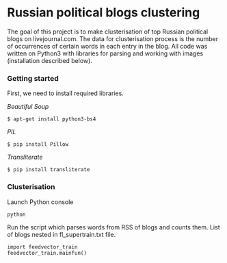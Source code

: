 # Russian political blogs clustering
The goal of this project is to make clusterisation of top Russian political blogs on livejournal.com.
The data for clusterisation process is the number of occurrences of certain words in each entry in the blog.
All code was written on Python3 with libraries for parsing and working with images (installation described below).
### Getting started
First, we need to install required libraries.

*Beautiful Soup*
```
$ apt-get install python3-bs4
```
*PIL*

```
$ pip install Pillow
```
*Transliterate*

```
$ pip install transliterate
```
### Clusterisation
Launch Python console
```
python
```
Run the script which parses words from RSS of blogs and counts them. List of blogs nested in fl_supertrain.txt file.

```
import feedvector_train
feedvector_train.mainfun()
```
